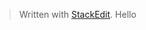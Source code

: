 


> Written with [StackEdit](https://stackedit.io/).
> Hello
> 
<!--stackedit_data:
eyJoaXN0b3J5IjpbMTM0NDE3OTU4MiwtMTgyMDkwMTQ1NF19
-->
